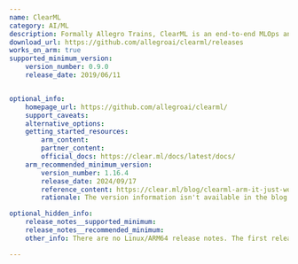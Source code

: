 ```yaml
---
name: ClearML
category: AI/ML
description: Formally Allegro Trains, ClearML is an end-to-end MLOps and LLMOps suite allowing you to focus on developing your ML code and automation.
download_url: https://github.com/allegroai/clearml/releases
works_on_arm: true
supported_minimum_version:
    version_number: 0.9.0
    release_date: 2019/06/11


optional_info:
    homepage_url: https://github.com/allegroai/clearml/
    support_caveats:
    alternative_options:
    getting_started_resources:
        arm_content:
        partner_content: 
        official_docs: https://clear.ml/docs/latest/docs/
    arm_recommended_minimum_version:
        version_number: 1.16.4
        release_date: 2024/09/17
        reference_content: https://clear.ml/blog/clearml-arm-it-just-works
        rationale: The version information isn't available in the blog. However, version 1.16.4 was the latest release at the time of posting this reference blog. ClearML successfully validated seamless compatibility with Arm-based AWS Graviton2 processors, paired with NVIDIA T4G GPUs, for running AI workloads. The team ran model training jobs on EC2 G5g instances using ClearML's orchestration tools and autoscaler, confirming out-of-the-box support with no setup issues. ClearML’s silicon-agnostic design ensures it automatically pulls the right AI frameworks at runtime, leveraging Arm CPU optimizations like Kleidi and KleidiAI for efficient execution. The platform provides full visibility into training jobs, including GPU/CPU/network stats in real time. Tests showed that Graviton-based instances offer up to 20% cost savings and 60% energy reduction compared to x86 counterparts.

optional_hidden_info:
    release_notes__supported_minimum:
    release_notes__recommended_minimum:
    other_info: There are no Linux/ARM64 release notes. The first release of miniforge, i.e. 0.9.0, works on Arm via Python support.

---
```

